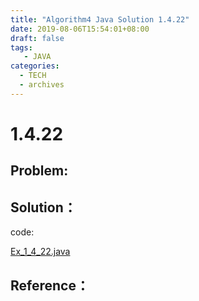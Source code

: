 ```yaml
---
title: "Algorithm4 Java Solution 1.4.22"
date: 2019-08-06T15:54:01+08:00
draft: false
tags:
   - JAVA
categories:
  - TECH
  - archives
---
```



# 1.4.22

## Problem:


## Solution：

code:

[Ex_1_4_22.java](./Ex_1_4_22.java)


## Reference：


